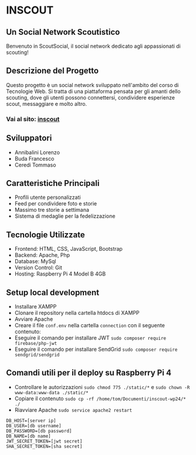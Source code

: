 # INSCOUT
## Un Social Network Scoutistico

Benvenuto in ScoutSocial, il social network dedicato agli appassionati di scouting!

## Descrizione del Progetto

Questo progetto è un social network sviluppato nell'ambito del corso di Tecnologie Web. Si tratta di una piattaforma pensata per gli amanti dello scouting, dove gli utenti possono connettersi, condividere esperienze scout, messaggiare e molto altro.

### Vai al sito: [inscout](https://inscout.me)

## Sviluppatori

- Annibalini Lorenzo
- Buda Francesco
- Ceredi Tommaso

## Caratteristiche Principali

- Profili utente personalizzati
- Feed per condividere foto e storie
- Massimo tre storie a settimana
- Sistema di medaglie per la fedelizzazione

## Tecnologie Utilizzate

- Frontend: HTML, CSS, JavaScript, Bootstrap
- Backend: Apache, Php
- Database: MySql
- Version Control: Git
- Hosting: Raspberry Pi 4 Model B 4GB

## Setup local development

- Installare XAMPP
- Clonare il repository nella cartella htdocs di XAMPP
- Avviare Apache
- Creare il file `conf.env` nella cartella `connection` con il seguente contenuto:
- Eseguire il comando per installare JWT `sudo composer require firebase/php-jwt`
- Eseguire il comando per installare SendGrid `sudo composer require sendgrid/sendgrid`

## Comandi utili per il deploy su Raspberry Pi 4
- Controllare le autorizzazioni `sudo chmod 775 ./static/*` e `sudo chown -R www-data:www-data ./static/*`
- Copiare il contenuto `sudo cp -rf /home/tom/Documenti/inscout-wp24/* ./`
- Riavviare Apache `sudo service apache2 restart`



```
DB_HOST=[server ip]
DB_USER=[db username]
DB_PASSWORD=[db password]
DB_NAME=[db name]
JWT_SECRET_TOKEN=[jwt secret]
SHA_SECRET_TOKEN=[sha secret]
```